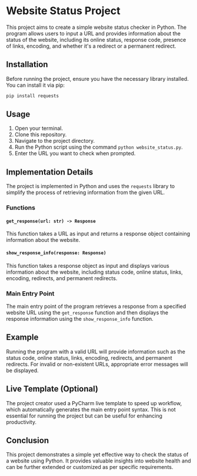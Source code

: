 # Website Status Project

This project aims to create a simple website status checker in Python. The program allows users to input a URL and provides information about the status of the website, including its online status, response code, presence of links, encoding, and whether it's a redirect or a permanent redirect.

## Installation

Before running the project, ensure you have the necessary library installed. You can install it via pip:

```bash
pip install requests
```

## Usage

1. Open your terminal.
2. Clone this repository.
3. Navigate to the project directory.
4. Run the Python script using the command `python website_status.py`.
5. Enter the URL you want to check when prompted.

## Implementation Details

The project is implemented in Python and uses the `requests` library to simplify the process of retrieving information from the given URL.

### Functions

#### `get_response(url: str) -> Response`

This function takes a URL as input and returns a response object containing information about the website.

#### `show_response_info(response: Response)`

This function takes a response object as input and displays various information about the website, including status code, online status, links, encoding, redirects, and permanent redirects.

### Main Entry Point

The main entry point of the program retrieves a response from a specified website URL using the `get_response` function and then displays the response information using the `show_response_info` function.

## Example

Running the program with a valid URL will provide information such as the status code, online status, links, encoding, redirects, and permanent redirects. For invalid or non-existent URLs, appropriate error messages will be displayed.

## Live Template (Optional)

The project creator used a PyCharm live template to speed up workflow, which automatically generates the main entry point syntax. This is not essential for running the project but can be useful for enhancing productivity.

## Conclusion

This project demonstrates a simple yet effective way to check the status of a website using Python. It provides valuable insights into website health and can be further extended or customized as per specific requirements.
